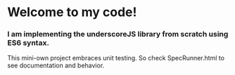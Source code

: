 # Welcome to my code!

### I am implementing the underscoreJS library from scratch using ES6 syntax. 

This mini-own project embraces unit testing.  So check SpecRunner.html to see documentation and behavior.  

